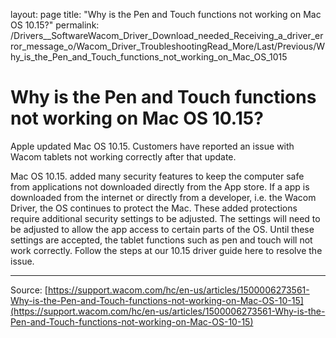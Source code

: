layout: page
title: "Why is the Pen and Touch functions not working on Mac OS 10.15?"
permalink: /Drivers__SoftwareWacom_Driver_Download_needed_Receiving_a_driver_error_message_o/Wacom_Driver_TroubleshootingRead_More/Last/Previous/Why_is_the_Pen_and_Touch_functions_not_working_on_Mac_OS_1015

# Why is the Pen and Touch functions not working on Mac OS 10.15?

Apple updated Mac OS 10.15. Customers have reported an issue with Wacom tablets not working correctly after that update.


Mac OS 10.15. added many security features to keep the computer safe from applications not downloaded directly from the App store. If a app is downloaded from the internet or directly from a developer, i.e. the Wacom Driver, the OS continues to protect the Mac. These added protections require additional security settings to be adjusted. The settings will need to be adjusted to allow the app access to certain parts of the OS. Until these settings are accepted, the tablet functions such as pen and touch will not work correctly. Follow the steps at our 10.15 driver guide here to resolve the issue.

---
Source: [https://support.wacom.com/hc/en-us/articles/1500006273561-Why-is-the-Pen-and-Touch-functions-not-working-on-Mac-OS-10-15](https://support.wacom.com/hc/en-us/articles/1500006273561-Why-is-the-Pen-and-Touch-functions-not-working-on-Mac-OS-10-15)
